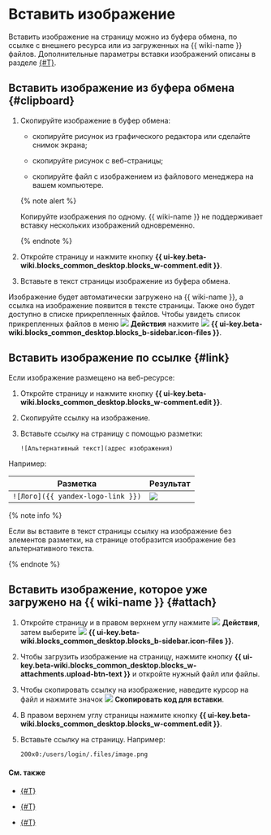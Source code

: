# Вставить изображение

Вставить изображение на страницу можно из буфера обмена, по ссылке с внешнего ресурса или из загруженных на {{ wiki-name }} файлов. Дополнительные параметры вставки изображений описаны в разделе [{#T}](static-markup/files.md).


## Вставить изображение из буфера обмена {#clipboard}

1. Скопируйте изображение в буфер обмена:

    - скопируйте рисунок из графического редактора или сделайте снимок экрана;

    - скопируйте рисунок с веб-страницы;

    - скопируйте файл с изображением из файлового менеджера на вашем компьютере.

    {% note alert %}

    Копируйте изображения по одному. {{ wiki-name }} не поддерживает вставку нескольких изображений одновременно.

    {% endnote %}

1. Откройте страницу и нажмите кнопку **{{ ui-key.beta-wiki.blocks_common_desktop.blocks_w-comment.edit }}**.

1. Вставьте в текст страницы изображение из буфера обмена. 

Изображение будет автоматически загружено на {{ wiki-name }}, а ссылка на изображение появится в тексте страницы. Также оно будет доступно в списке прикрепленных файлов. Чтобы увидеть список прикрепленных файлов в меню ![](../_assets/wiki/svg/actions-icon.svg) **Действия** нажмите ![](../_assets/wiki/svg/attachments.svg) **{{ ui-key.beta-wiki.blocks_common_desktop.blocks_b-sidebar.icon-files }}**.

## Вставить изображение по ссылке {#link}

Если изображение размещено на веб-ресурсе:

1. Откройте страницу и нажмите кнопку **{{ ui-key.beta-wiki.blocks_common_desktop.blocks_w-comment.edit }}**.

1. Скопируйте ссылку на изображение.

1. Вставьте ссылку на страницу с помощью разметки:
 
    ```
    ![Альтернативный текст](адрес изображения)
    ```

Например:

Разметка | Результат
--- | ---
`![Лого]({{ yandex-logo-link }})` | ![](../_assets/wiki/logo95x37x8.png)

{% note info %}

Если вы вставите в текст страницы ссылку на изображение без элементов разметки, на странице отобразится изображение без альтернативного текста.

{% endnote %}

## Вставить изображение, которое уже загружено на {{ wiki-name }} {#attach}

1. Откройте страницу и в правом верхнем углу нажмите ![](../_assets/wiki/svg/actions-icon.svg) **Действия**, затем выберите ![](../_assets/wiki/svg/attachments.svg) **{{ ui-key.beta-wiki.blocks_common_desktop.blocks_b-sidebar.icon-files }}**.

1. Чтобы загрузить изображение на страницу, нажмите кнопку **{{ ui-key.beta-wiki.blocks_common_desktop.blocks_w-attachments.upload-btn-text }}** и откройте нужный файл или файлы.

1. Чтобы скопировать ссылку на изображение, наведите курсор на файл и нажмите значок ![](../_assets/wiki/svg/copy-link.svg) **Скопировать код для вставки**.

1. В правом верхнем углу страницы нажмите кнопку **{{ ui-key.beta-wiki.blocks_common_desktop.blocks_w-comment.edit }}**.

1. Вставьте ссылку на страницу. Например:

    ```
    200x0:/users/login/.files/image.png
    ```


#### См. также

* [{#T}](attach-file.md)

* [{#T}](add-grid.md)

* [{#T}](basic-markup.md)